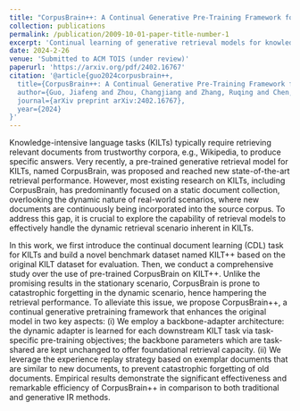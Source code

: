 ```yaml
---
title: "CorpusBrain++: A Continual Generative Pre-Training Framework for Knowledge-Intensive Language Tasks"
collection: publications
permalink: /publication/2009-10-01-paper-title-number-1
excerpt: 'Continual learning of generative retrieval models for knowledge-intensive language tasks.'
date: 2024-2-26
venue: 'Submitted to ACM TOIS (under review)'
paperurl: 'https://arxiv.org/pdf/2402.16767'
citation: '@article{guo2024corpusbrain++,
  title={CorpusBrain++: A Continual Generative Pre-Training Framework for Knowledge-Intensive Language Tasks},
  author={Guo, Jiafeng and Zhou, Changjiang and Zhang, Ruqing and Chen, Jiangui and de Rijke, Maarten and Fan, Yixing and Cheng, Xueqi},
  journal={arXiv preprint arXiv:2402.16767},
  year={2024}
}'
---
```


Knowledge-intensive language tasks (KILTs) typically require retrieving relevant documents from trustworthy corpora, e.g., Wikipedia, to produce specific answers. Very recently, a pre-trained generative retrieval model for KILTs, named CorpusBrain, was proposed and reached new state-of-the-art retrieval performance. However, most existing research on KILTs, including CorpusBrain, has predominantly focused on a static document collection, overlooking the dynamic nature of real-world scenarios, where new documents are continuously being incorporated into the source corpus. To address this gap, it is crucial to explore the capability of retrieval models to effectively handle the dynamic retrieval scenario inherent in KILTs. 

In this work, we first introduce the continual document learning (CDL) task for KILTs and build a novel benchmark dataset named KILT++ based on the original KILT dataset for evaluation. Then, we conduct a comprehensive study over the use of pre-trained CorpusBrain on KILT++. Unlike the promising results in the stationary scenario, CorpusBrain is prone to catastrophic forgetting in the dynamic scenario, hence hampering the retrieval performance. To alleviate this issue, we propose CorpusBrain++, a continual generative pretraining framework that enhances the original model in two key aspects: (i) We employ a backbone-adapter architecture: the dynamic adapter is learned for each downstream KILT task via task-specific pre-training objectives; the backbone parameters which are task-shared are kept unchanged to offer foundational retrieval capacity. (ii) We leverage the experience replay strategy based on exemplar documents that are similar to new documents, to prevent catastrophic forgetting of old documents. Empirical results demonstrate the significant effectiveness and remarkable efficiency of CorpusBrain++ in comparison to both traditional and generative IR methods.